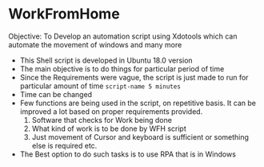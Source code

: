 # WorkFromHome
Objective: To Develop an automation script using Xdotools which can automate the movement of windows and many more

* This Shell script is developed in Ubuntu 18.0 version
* The main objective is to do things for particular period of time
* Since the Requirements were vague, the script is just made to run for particular amount of time ```script-name 5 minutes```
* Time can be changed
* Few functions are being used in the script, on repetitive basis. It can be improved a lot based on proper requirements provided.
  1. Software that checks for Work being done
  2. What kind of work is to be done by WFH script
  3. Just movement of Cursor and keyboard is sufficient or something else is required etc.
* The Best option to do such tasks is to use RPA that is in Windows

